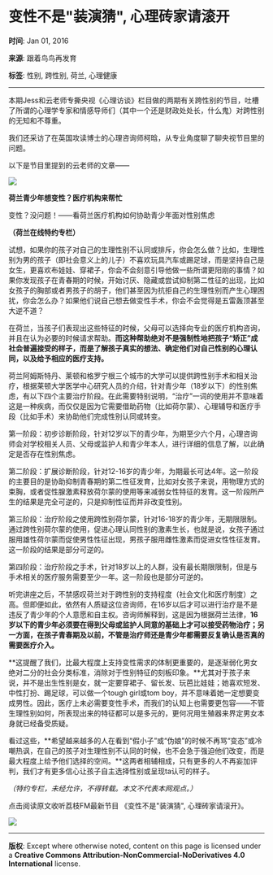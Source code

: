 # 变性不是"装演猜", 心理砖家请滚开

**时间**: Jan 01, 2016

**来源**: 跟着鸟鸟再发育

**标签**: 性别, 跨性别, 荷兰, 心理健康

---

本期Jess和云老师专撕央视《心理访谈》栏目做的两期有关跨性别的节目，吐槽了所谓的心理学专家和情感导师们（其中一个还是财政处处长，什么鬼）对跨性别的无知和不尊重。

我们还采访了在英国攻读博士的心理咨询师柯晗，从专业角度聊了聊央视节目里的问题。

以下是节目里提到的云老师的文章——

![](https://i.typlog.com/biaojiangfm/z_6a3c5034fd1961c7b9850f8238368ddf.jpg)

**荷兰青少年想变性？医疗机构来帮忙**

变性？没问题！——看荷兰医疗机构如何协助青少年面对性别焦虑

**（荷兰在线特约专栏）**

试想，如果你的孩子对自己的生理性别不认同或排斥，你会怎么做？比如，生理性别为男的孩子（即社会意义上的儿子）不喜欢玩具汽车或踢足球，而是坚持自己是女生，更喜欢布娃娃、穿裙子，你会不会刻意引导他做一些所谓更阳刚的事情？如果你发现孩子在青春期的时候，开始讨厌、隐藏或尝试抑制第二性征的出现，比如女孩子的胸部或者男孩子的胡子，他们甚至因为抗拒自己的生理性别而产生心理困扰，你会怎么办？如果他们说自己想去做变性手术，你会不会觉得是五雷轰顶甚至大逆不道？

在荷兰，当孩子们表现出这些特征的时候，父母可以选择向专业的医疗机构咨询，并且在认为必要的时候请求帮助。**而这种帮助绝对不是强制性地把孩子“矫正”成社会普遍接受的样子，而是了解孩子真实的想法、确定他们对自己性别的心理认同，以及给予相应的医疗支持。**

荷兰阿姆斯特丹、莱顿和格罗宁根三个城市的大学可以提供跨性别手术和相关治疗，根据莱顿大学医学中心研究人员的介绍，针对青少年（18岁以下）的性别焦虑，有以下四个主要治疗阶段。在此需要特别说明，“治疗”一词的使用并不意味着这是一种疾病，而仅仅是因为它需要借助药物（比如荷尔蒙）、心理辅导和医疗手段（比如手术）来协助他们完成性别认同或转变。

第一阶段：初步诊断阶段，针对12岁以下的青少年，为期至少六个月，心理咨询师会对学校相关人员、父母或监护人和青少年本人，进行详细的信息了解，以此确定是否存在性别焦虑。

第二阶段：扩展诊断阶段，针对12-16岁的青少年，为期最长可达4年。这一阶段的主要目的是协助抑制青春期的第二性征发育，比如对女孩子来说，用物理方式的束胸，或者促性腺激素释放荷尔蒙的使用等来减弱女性特征的发育。这一阶段所产生的结果是完全可逆的，只是抑制性征而并非改变性别。

第三阶段：治疗阶段之使用跨性别荷尔蒙，针对16-18岁的青少年，无期限限制。通过跨性别荷尔蒙的使用，促进心理认同性别的激素生长，也就是说，女孩子通过服用雄性荷尔蒙而促使男性性征出现，男孩子服用雌性激素而促进女性性征发育。这一阶段的结果是部分可逆的。

第四阶段：治疗阶段之手术，针对18岁以上的人群，没有最长期限限制，但是与手术相关的医疗服务需要至少一年。这一阶段也是部分可逆的。

听完讲座之后，不禁感叹荷兰对于跨性别的支持程度（社会文化和医疗制度）之高。但即便如此，依然有人质疑这位咨询师，在16岁以后才可以进行治疗是不是违反了青少年的个人意愿和自主权。咨询师解释到，这是因为根据荷兰法律，**16岁以下的青少年必须要在得到父母或监护人同意的基础上才可以接受药物治疗；另一方面，在孩子青春期及以前，不管是治疗师还是青少年都需要反复确认是否真的需要医疗介入。**

**这提醒了我们，比最大程度上支持变性需求的体制更重要的，是逐渐弱化男女绝对二分的社会分类标准，消除对于性别特征的刻板印象。**尤其对于孩子来说，并不是出生性别是女，就一定要穿裙子、留长发、玩芭比娃娃；她喜欢短发、中性打扮、踢足球，可以做一个tough girl或tom boy，并不意味着她一定想要变成男性。因此，医疗上未必需要变性手术，而我们的认知上也需要更包容——不管生理性别如何，所表现出来的特征都可以是多元的，更何况用生殖器来界定男女本身就已经备受质疑。

看过这些，**希望越来越多的人在看到“假小子”或“伪娘”的时候不再骂“变态”或冷嘲热讽，在自己的孩子对生理性别不认同的时候，也不会急于强迫他们改变，而是最大程度上给予他们选择的空间。**这两者相辅相成，只有更多的人不再妄加评判，我们才有更多信心让孩子自主选择性别或呈现ta认可的样子。

_（特约专栏，未经允许，不得转载。本文不代表本网观点。）_

点击阅读原文收听荔枝FM最新节目 《变性不是"装演猜", 心理砖家请滚开》。

![](https://i.typlog.com/biaojiangfm/z_783160792a48f80008f0a3b112527705.jpg)

---

**版权**: Except where otherwise noted, content on this page is licensed under a **Creative Commons Attribution-NonCommercial-NoDerivatives 4.0 International** license.
<!-- tcd_original_link https://biaojiangfm.typlog.io/2016/20160101 -->
